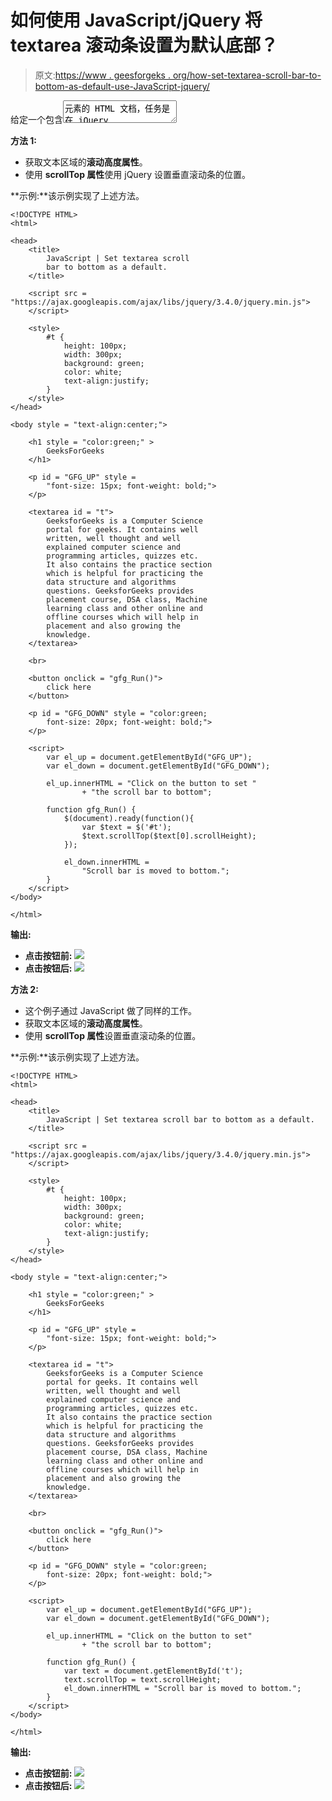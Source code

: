 # 如何使用 JavaScript/jQuery 将 textarea 滚动条设置为默认底部？

> 原文:[https://www . geesforgeks . org/how-set-textarea-scroll-bar-to-bottom-as-default-use-JavaScript-jquery/](https://www.geeksforgeeks.org/how-to-set-textarea-scroll-bar-to-bottom-as-a-default-using-javascript-jquery/)

给定一个包含<textarea>元素的 HTML 文档，任务是在 jQuery 的帮助下将滚动条的位置设置到<textarea>的底部。</textarea>

**方法 1:**

*   获取文本区域的**滚动高度属性**。
*   使用 **scrollTop 属性**使用 jQuery 设置垂直滚动条的位置。

**示例:**该示例实现了上述方法。

```
<!DOCTYPE HTML> 
<html> 

<head> 
    <title> 
        JavaScript | Set textarea scroll
        bar to bottom as a default.
    </title>

    <script src = 
"https://ajax.googleapis.com/ajax/libs/jquery/3.4.0/jquery.min.js">
    </script>

    <style>
        #t {
            height: 100px;
            width: 300px;
            background: green;
            color: white;
            text-align:justify;
        }
    </style>
</head> 

<body style = "text-align:center;"> 

    <h1 style = "color:green;" > 
        GeeksForGeeks 
    </h1>

    <p id = "GFG_UP" style =
        "font-size: 15px; font-weight: bold;">
    </p>

    <textarea id = "t">
        GeeksforGeeks is a Computer Science
        portal for geeks. It contains well
        written, well thought and well 
        explained computer science and
        programming articles, quizzes etc. 
        It also contains the practice section
        which is helpful for practicing the
        data structure and algorithms
        questions. GeeksforGeeks provides
        placement course, DSA class, Machine
        learning class and other online and
        offline courses which will help in
        placement and also growing the
        knowledge.
    </textarea>

    <br>

    <button onclick = "gfg_Run()"> 
        click here
    </button>

    <p id = "GFG_DOWN" style = "color:green;
        font-size: 20px; font-weight: bold;">
    </p>

    <script>
        var el_up = document.getElementById("GFG_UP");
        var el_down = document.getElementById("GFG_DOWN");

        el_up.innerHTML = "Click on the button to set "
                + "the scroll bar to bottom";

        function gfg_Run() {
            $(document).ready(function(){
                var $text = $('#t');
                $text.scrollTop($text[0].scrollHeight);
            });

            el_down.innerHTML = 
                "Scroll bar is moved to bottom.";
        }         
    </script> 
</body> 

</html>
```

**输出:**

*   **点击按钮前:**
    ![](img/4e5a8ed7b20a1d603f5adbe3350b1218.png)
*   **点击按钮后:**
    ![](img/4b38dc1460b93f03f6b8526e47e103d4.png)

**方法 2:**

*   这个例子通过 JavaScript 做了同样的工作。
*   获取文本区域的**滚动高度属性**。
*   使用 **scrollTop 属性**设置垂直滚动条的位置。

**示例:**该示例实现了上述方法。

```
<!DOCTYPE HTML> 
<html> 

<head> 
    <title> 
        JavaScript | Set textarea scroll bar to bottom as a default.
    </title>

    <script src = 
"https://ajax.googleapis.com/ajax/libs/jquery/3.4.0/jquery.min.js">
    </script>

    <style>
        #t {
            height: 100px;
            width: 300px;
            background: green;
            color: white;
            text-align:justify;
        }
    </style>
</head> 

<body style = "text-align:center;"> 

    <h1 style = "color:green;" > 
        GeeksForGeeks 
    </h1>

    <p id = "GFG_UP" style =
        "font-size: 15px; font-weight: bold;">
    </p>

    <textarea id = "t">
        GeeksforGeeks is a Computer Science
        portal for geeks. It contains well
        written, well thought and well 
        explained computer science and
        programming articles, quizzes etc. 
        It also contains the practice section
        which is helpful for practicing the
        data structure and algorithms
        questions. GeeksforGeeks provides
        placement course, DSA class, Machine
        learning class and other online and
        offline courses which will help in
        placement and also growing the
        knowledge.
    </textarea>

    <br>

    <button onclick = "gfg_Run()"> 
        click here
    </button>

    <p id = "GFG_DOWN" style = "color:green;
        font-size: 20px; font-weight: bold;">
    </p>

    <script>
        var el_up = document.getElementById("GFG_UP");
        var el_down = document.getElementById("GFG_DOWN");

        el_up.innerHTML = "Click on the button to set"
                + "the scroll bar to bottom";

        function gfg_Run() {
            var text = document.getElementById('t');
            text.scrollTop = text.scrollHeight;
            el_down.innerHTML = "Scroll bar is moved to bottom.";
        }         
    </script> 
</body> 

</html>
```

**输出:**

*   **点击按钮前:**
    ![](img/4e5a8ed7b20a1d603f5adbe3350b1218.png)
*   **点击按钮后:**
    ![](img/4b38dc1460b93f03f6b8526e47e103d4.png)